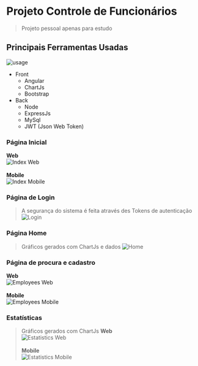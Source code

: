 # Projeto Controle de Funcionários
> Projeto pessoal apenas para estudo

## Principais Ferramentas Usadas

![usage](https://user-images.githubusercontent.com/37387374/53825274-ad5f0880-3f54-11e9-8ad9-2369171c0fe7.jpg)

- Front
  - Angular
  - ChartJs
  - Bootstrap
- Back
  - Node
  - ExpressJs
  - MySql
  - JWT (Json Web Token)

### Página Inicial
**Web**<br>
![Index Web](https://user-images.githubusercontent.com/37387374/53826559-966de580-3f57-11e9-8005-47a3452f894f.jpg)<br><br>
**Mobile**<br>
![Index Mobile](https://user-images.githubusercontent.com/37387374/53826426-5575d100-3f57-11e9-9ad3-db91c8b45d27.jpg)

### Página de Login
> A segurança do sistema é feita através des Tokens de autenticação
![Login](https://user-images.githubusercontent.com/37387374/53827165-3b3cf280-3f59-11e9-96d9-e0f3dea4d2b8.jpg)

### Página Home
> Gráficos gerados com ChartJs e dados 
![Home](https://user-images.githubusercontent.com/37387374/53827222-5d367500-3f59-11e9-8dbc-61f6f5f62c07.jpg)

### Página de procura e cadastro
**Web**<br>
![Employees Web](https://user-images.githubusercontent.com/37387374/53827273-73443580-3f59-11e9-9593-0dcc7d5935b6.jpg)<br><br>
**Mobile**<br>
![Employees Mobile](https://user-images.githubusercontent.com/37387374/53827342-9c64c600-3f59-11e9-891d-4970bbd412dc.jpg)


### Estatísticas
> Gráficos gerados com ChartJs
**Web**<br>
![Estatistics Web](https://user-images.githubusercontent.com/37387374/53827413-cae2a100-3f59-11e9-9597-3374a0b5ce1b.jpg)<br><br>
**Mobile**<br>
![Estatistics Mobile](https://user-images.githubusercontent.com/37387374/53827382-b3a3b380-3f59-11e9-9a3a-d24a5fd4b1af.jpg)
